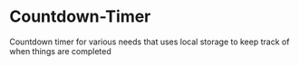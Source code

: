 # Countdown-Timer
Countdown timer for various needs that uses local storage to keep track of when things are completed
